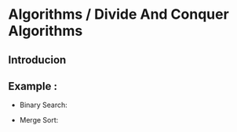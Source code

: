 # Algorithms / Divide And Conquer Algorithms

## Introducion


## Example :
- Binary Search:


- Merge Sort: